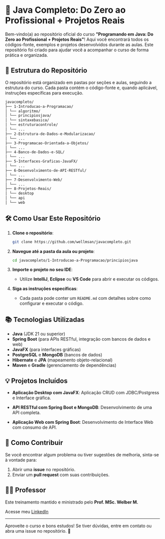 # 🚀 **Java Completo: Do Zero ao Profissional + Projetos Reais**

Bem-vindo(a) ao repositório oficial do curso **"Programando em Java: Do Zero ao Profissional + Projetos Reais"**! Aqui você encontrará todos os códigos-fonte, exemplos e projetos desenvolvidos durante as aulas. Este repositório foi criado para ajudar você a acompanhar o curso de forma prática e organizada.

## 📂 **Estrutura do Repositório**

O repositório está organizado em pastas por seções e aulas, seguindo a estrutura do curso. Cada pasta contém o código-fonte e, quando aplicável, instruções específicas para execução.

```bash
javacompleto/
├── 1-Introducao-a-Programacao/
│ └── algoritmo/
│ └── principiosjava/
│ └── sintaxebasica/
│ └── estruturacontrole/
│ └── ...
├── 2-Estrutura-de-Dados-e-Modularizacao/
│ └── ...
├── 3-Programacao-Orientada-a-Objetos/
│ └── ...
├── 4-Banco-de-Dados-e-SQL/
│ └── ...
├── 5-Interfaces-Graficas-JavaFX/
│ └── ...
├── 6-Desenvolvimento-de-API-RESTful/
│ └── ...
├── 7-Desenvolvimento-Web/
│ └── ...
├── 8-Projetos-Reais/
│ └── desktop
│ └── api
│ └── web
```

## 🛠️ **Como Usar Este Repositório**

1. **Clone o repositório**:

   ```bash
   git clone https://github.com/wellmsan/javacompleto.git

   ```

2. **Navegue até a pasta da aula ou projeto**:

   ```bash
   cd javacompleto/1-Introducao-a-Programacao/principiosjava

   ```

3. **Importe o projeto no seu IDE**:

   - Utilize **IntelliJ**, **Eclipse** ou **VS Code** para abrir e executar os códigos.

4. **Siga as instruções específicas**:
   - Cada pasta pode conter um `README.md` com detalhes sobre como configurar e executar o código.

## 📚 **Tecnologias Utilizadas**

- **Java** (JDK 21 ou superior)
- **Spring Boot** (para APIs RESTful, integração com bancos de dados e web)
- **JavaFX** (para interfaces gráficas)
- **PostgreSQL** e **MongoDB** (bancos de dados)
- **Hibernate** e **JPA** (mapeamento objeto-relacional)
- **Maven** e **Gradle** (gerenciamento de dependências)

## 💡 **Projetos Incluídos**

- **Aplicação Desktop com JavaFX**: Aplicação CRUD com JDBC/Postgress e Interface gráfica.

- **API RESTful com Spring Boot e MongoDB**: Desenvolvimento de uma API completa.

- **Aplicação Web com Spring Boot**: Desenvolvimento de Interface Web com consumo de API.

## 🤝 **Como Contribuir**

Se você encontrar algum problema ou tiver sugestões de melhoria, sinta-se à vontade para:

1.  Abrir uma **issue** no repositório.
2.  Enviar um **pull request** com suas contribuições.

## 🧑‍🏫 **Professor**

Este treinamento mantido e ministrado pelo **Prof. MSc. Welber M.**

Acesse meu [LinkedIn](https://www.linkedin.com/in/w3ll/)

---

Aproveite o curso e bons estudos! Se tiver dúvidas, entre em contato ou abra uma issue no repositório. 🚀
